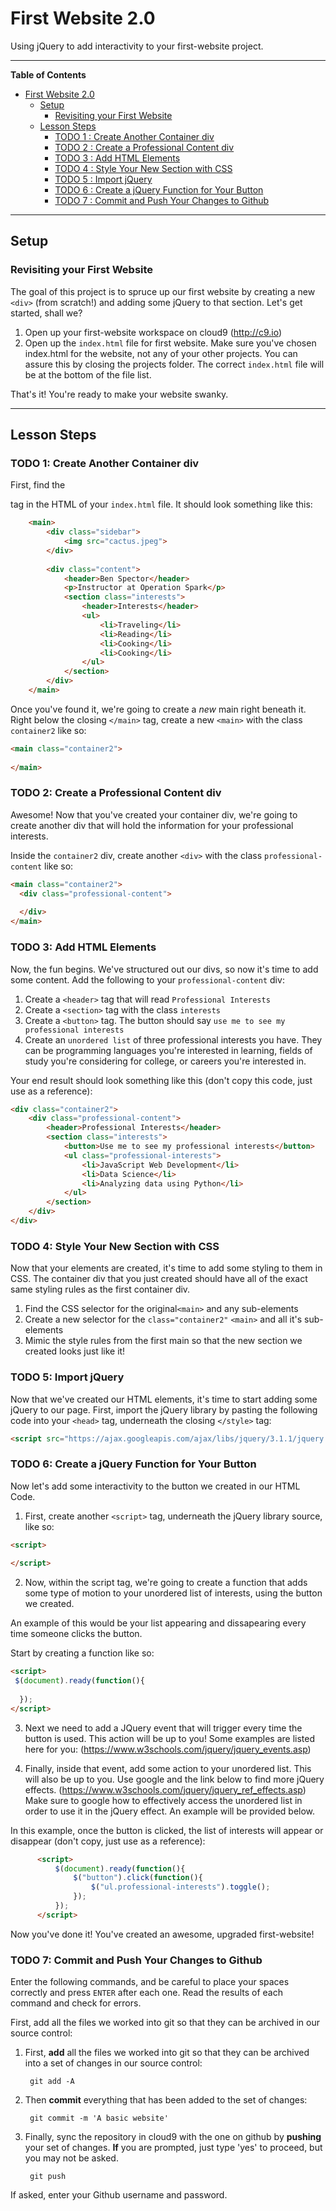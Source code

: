 # First Website 2.0
Using jQuery to add interactivity to your first-website project.

---

**Table of Contents**
- [First Website 2.0](#first-website-2.0)
  - [Setup](#setup)
    - [Revisiting your First Website](#revisiting-your-first-website)
  - [Lesson Steps](#lesson-steps)
    - [TODO 1 : Create Another Container div](#todo-1--create-another-container-div)
    - [TODO 2 : Create a Professional Content div](#todo-2--create-a-professional-content-div)
    - [TODO 3 : Add HTML Elements](#todo-3--add-html-elements)
    - [TODO 4 : Style Your New Section with CSS](#todo-4--style-your-new-section-with-css)
    - [TODO 5 : Import jQuery](#todo-5--import-jQuery)
    - [TODO 6 : Create a jQuery Function for Your Button](#todo-6--create-a-jQuery-Function-for-your-button)
    - [TODO 7 : Commit and Push Your Changes to Github](#todo-14--go-live)

---
## Setup
### Revisiting your First Website

The goal of this project is to spruce up our first website by creating a new `<div>` (from scratch!) and adding some jQuery to that section. Let's get started, shall we?

1.  Open up your first-website workspace on cloud9 (http://c9.io)
2.  Open up the `index.html` file for first website. Make sure you've chosen index.html for the website, not any of your other projects. You can assure this by closing the projects folder. The correct `index.html` file will be at the bottom of the file list.

That's it! You're ready to make your website swanky.

---
## Lesson Steps

### TODO 1: Create Another Container div
First, find the <main> tag in the HTML of your `index.html` file. It should look something like this:
```HTML
    <main>
        <div class="sidebar">
            <img src="cactus.jpeg">
        </div>
           
        <div class="content">
            <header>Ben Spector</header>
            <p>Instructor at Operation Spark</p>
            <section class="interests">
                <header>Interests</header>
                <ul>
                    <li>Traveling</li>
                    <li>Reading</li>
                    <li>Cooking</li>
                    <li>Cooking</li>
                </ul>
            </section>
        </div>
    </main>
```
Once you've found it, we're going to create a *new* main right beneath it. Right below the closing `</main>` tag, create a new `<main>` with the class `container2` like so:

```HTML
<main class="container2">
  
</main>
```

### TODO 2: Create a Professional Content div
Awesome! Now that you've created your container div, we're going to create another div that will hold the information for your professional interests. 

Inside the `container2` div, create another `<div>` with the class `professional-content` like so:
```HTML
<main class="container2">
  <div class="professional-content">
  
  </div>
</main>
```
### TODO 3: Add HTML Elements
Now, the fun begins. We've structured out our divs, so now it's time to add some content. Add the following to your `professional-content` div:

1. Create a `<header>` tag that will read `Professional Interests`
2. Create a `<section>` tag with the class `interests`
3. Create a `<button>` tag. The button should say `use me to see my professional interests`
4. Create an `unordered list` of three professional interests you have. They can be programming languages you're interested in learning, fields of study you're considering for college, or careers you're interested in.

Your end result should look something like this (don't copy this code, just use as a reference):
```HTML
<div class="container2">
    <div class="professional-content">
        <header>Professional Interests</header>
        <section class="interests">
            <button>Use me to see my professional interests</button>
            <ul class="professional-interests">
                <li>JavaScript Web Development</li>
                <li>Data Science</li>
                <li>Analyzing data using Python</li>
            </ul>
        </section>
    </div>
</div>
```

### TODO 4: Style Your New Section with CSS
Now that your elements are created, it's time to add some styling to them in CSS. The container div that you just created should have all of the exact same styling rules as the first container div.

1. Find the CSS selector for the original`<main>` and any sub-elements
2. Create a new selector for the `class="container2"` `<main>` and all it's sub-elements
3. Mimic the style rules from the first main so that the new section we created looks just like it!

### TODO 5: Import jQuery
Now that we've created our HTML elements, it's time to start adding some jQuery to our page.
First, import the jQuery library by pasting the following code into your `<head>` tag, underneath the closing `</style>` tag:
 ```HTML
<script src="https://ajax.googleapis.com/ajax/libs/jquery/3.1.1/jquery.min.js"></script>
```
### TODO 6: Create a jQuery Function for Your Button
Now let's add some interactivity to the button we created in our HTML Code.
1. First, create another `<script>` tag, underneath the jQuery library source, like so:
```HTML
<script>
  
</script>
```
2. Now, within the script tag, we're going to create a function that adds some type of motion to your unordered list of interests, using the button we created. 

An example of this would be your list appearing and dissapearing every time someone clicks the button.

Start by creating a function like so:
```HTML
<script>
 $(document).ready(function(){
                
  });
</script>  
```

3. Next we need to add a JQuery event that will trigger every time the button is used. This action will be up to you! Some examples are listed here for you:
(https://www.w3schools.com/jquery/jquery_events.asp)

4. Finally, inside that event, add some action to your unordered list. This will also be up to you. Use google and the link below to find more jQuery effects. 
(https://www.w3schools.com/jquery/jquery_ref_effects.asp)
Make sure to google how to effectively access the unordered list in order to use it in the jQuery effect. An example will be provided below.

In this example, once the button is clicked, the list of interests will appear or disappear (don't copy, just use as a reference):

  ```HTML
        <script>
            $(document).ready(function(){
                $("button").click(function(){
                    $("ul.professional-interests").toggle();
                });
            });
        </script>
  ```
  Now you've done it! You've created an awesome, upgraded first-website!
### TODO 7: Commit and Push Your Changes to Github
Enter the following commands, and be careful to place your spaces correctly and press `ENTER` after each one. Read the results of each command and check for errors.

First, add all the files we worked into git so that they can be archived in our source control:

1. First, **add** all the files we worked into git so that they can be archived into a set of changes in our source control:
    
        git add -A

2. Then **commit** everything that has been added to the set of changes:
    
        git commit -m 'A basic website'

3. Finally, sync the repository in cloud9 with the one on github by **pushing** your set of changes. **If** you are prompted, just type 'yes' to proceed, but you may not be asked.
    
        git push
    
If asked, enter your Github username and password. 
